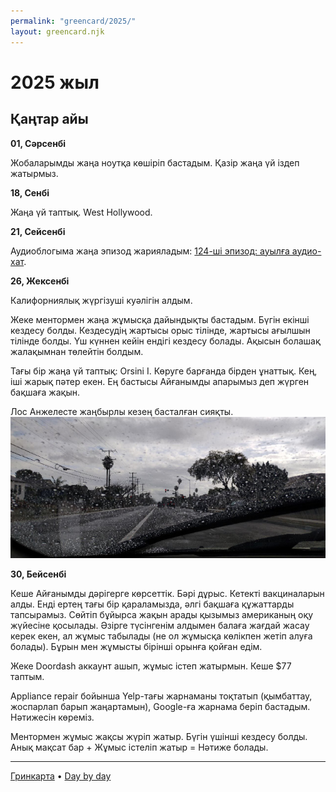 ```yaml
---
permalink: "greencard/2025/"
layout: greencard.njk
---
```


<!-- <img class="right-float-photo" src="" /> -->

# 2025 жыл

## Қаңтар айы

**01, Сәрсенбі**

Жобаларымды жаңа ноутқа көшіріп бастадым. Қазір жаңа үй іздеп жатырмыз.

**18, Сенбі**

Жаңа үй таптық. West Hollywood.

**21, Сейсенбі**

Аудиоблогыма жаңа эпизод жарияладым: [124-ші эпизод: ауылға аудио-хат](https://feeds.podcasting.center/podcast/124).

**26, Жексенбі**

Калифорниялық жүргізуші куәлігін алдым.

Жеке ментормен жаңа жұмысқа дайындықты бастадым. Бүгін екінші кездесу болды. Кездесудің жартысы орыс тілінде, жартысы ағылшын тілінде болды. Үш күннен кейін ендігі кездесу болады. Ақысын болашақ жалақымнан төлейтін болдым.

Тағы бір жаңа үй таптық: Orsini I. Көруге барғанда бірден ұнаттық. Кең, іші жарық пәтер екен. Ең бастысы Айғанымды апарымыз деп жүрген бақшаға жақын.

Лос Анжелесте жаңбырлы кезең басталған сияқты. <img src="/blog/images/2025/Jan-2025-LA-rain.jpg" />

**30, Бейсенбі**

Кеше Айғанымды дәрігерге көрсеттік. Бәрі дұрыс. Кетекті вакциналарын алды. Енді ертең тағы бір қараламызда, әлгі бақшаға құжаттарды тапсырамыз. Сөйтіп бұйырса жақын арады қызымыз американың оқу жүйесіне қосылады. Әзірге түсінгенім алдымен балаға жағдай жасау керек екен, ал жұмыс табылады (не ол жұмысқа көлікпен жетіп алуға болады). Бұрын мен жұмысты бірінші орынға қойған едім.

Жеке Doordash аккаунт ашып, жұмыс істеп жатырмын. Кеше $77 таптым. 

Appliance repair бойынша Yelp-тағы жарнаманы тоқтатып (қымбаттау, жоспарлап барып жаңартамын), Google-ға жарнама беріп бастадым. Нәтижесін көреміз.

Ментормен жұмыс жақсы жүріп жатыр. Бүгін үшінші кездесу болды. Анық мақсат бар + Жұмыс істеліп жатыр = Нәтиже болады.

---

[Гринкарта](/greencard/) • [Day by day](/greencard/days)